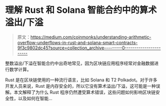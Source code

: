 # 理解 Rust 和 Solana 智能合约中的算术溢出/下溢

> 原文：<https://medium.com/coinmonks/understanding-arithmetic-overflow-underflows-in-rust-and-solana-smart-contracts-9f3c9802dc45?source=collection_archive---------0----------------------->

整数溢出/下溢在智能合约中出奇地常见，因为区块链应用程序经常对金融数据进行数学计算。

Rust 是在区块链使用的一种流行语言，比如 Solana 和 T2 Polkadot。对于许多开发人员来说，Rust 是内存安全的，所以它没有算术溢出/下溢，这可能是一种误解。本文解释了为什么 Rust 程序仍然遭受算术错误，这些问题如何影响区块链安全性，以及如何在智能…